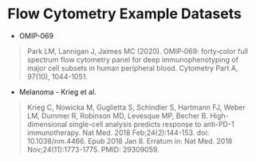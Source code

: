 # Flow Cytometry Example Datasets

* OMIP-069

> Park LM, Lannigan J, Jaimes MC (2020). OMIP‐069: forty‐color full spectrum flow cytometry panel for deep immunophenotyping of major cell subsets in human peripheral blood. Cytometry Part A, 97(10), 1044-1051.
 
* Melanoma - Krieg et al.

> Krieg C, Nowicka M, Guglietta S, Schindler S, Hartmann FJ, Weber LM, Dummer R, Robinson MD, Levesque MP, Becher B. High-dimensional single-cell analysis predicts response to anti-PD-1 immunotherapy. Nat Med. 2018 Feb;24(2):144-153. doi: 10.1038/nm.4466. Epub 2018 Jan 8. Erratum in: Nat Med. 2018 Nov;24(11):1773-1775. PMID: 29309059.
